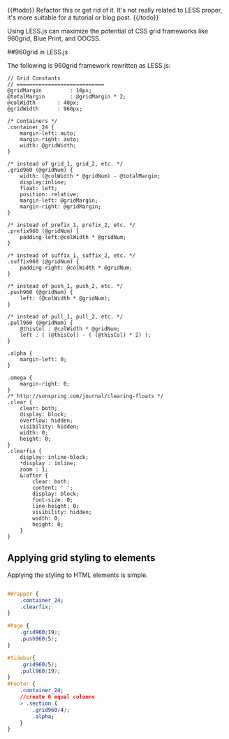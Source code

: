 {{#todo}}
Refactor this or get rid of it. It's not really related to LESS proper, it's more suitable for a tutorial or blog post.
{{/todo}}

Using LESS.js can maximize the potential of CSS grid frameworks like 960grid, Blue Print, and OOCSS.

##960grid in LESS.js

The following is 960grid framework rewritten as LESS.js:

```less
// Grid Constants
// ============================
@gridMargin 		: 10px;
@totalMargin 		: @gridMargin * 2;
@colWidth 		: 40px;
@gridWidth 		: 960px;

/* Containers */
.container_24 {
	margin-left: auto;
	margin-right: auto;
	width: @gridWidth;
}

/* instead of grid_1, grid_2, etc. */
.grid960 (@gridNum) {
	width: (@colWidth * @gridNum) - @totalMargin;
	display:inline;
	float: left;
	position: relative;
	margin-left: @gridMargin;
	margin-right: @gridMargin;
}

/* instead of prefix_1, prefix_2, etc. */
.prefix960 (@gridNum) {
	padding-left:@colWidth * @gridNum;
}

/* instead of suffix_1, suffix_2, etc. */
.suffix960 (@gridNum) {
	padding-right: @colWidth * @gridNum;
}

/* instead of push_1, push_2, etc. */
.push960 (@gridNum) {
	left: (@colWidth * @gridNum);
}

/* instead of pull_1, pull_2, etc. */
.pull960 (@gridNum) {
	@thisCol : @colWidth * @gridNum;
	left : ( (@thisCol) - ( (@thisCol) * 2) );
}

.alpha {
	margin-left: 0;
}

.omega {
	margin-right: 0;
}
/* http://sonspring.com/journal/clearing-floats */
.clear {
	clear: both;
	display: block;
	overflow: hidden;
	visibility: hidden;
	width: 0;
	height: 0;
}
.clearfix {
	display: inline-block;
	*display : inline;
	zoom : 1;
	&:after {
		clear: both;
		content: ' ';
		display: block;
		font-size: 0;
		line-height: 0;
		visibility: hidden;
		width: 0;
		height: 0;
	}
}
```
## Applying grid styling to elements
Applying the styling to HTML elements is simple.

```css

#Wrapper {
	.container_24;
	.clearfix;
}

#Page {
	.grid960(19);
	.push960(5);
}

#Sidebar{
	.grid960(5);
	.pull960(19);
}
#Footer {
	.container_24;
	//create 6 equal columns
	> .section {
		.grid960(4);
		.alpha;
	}
}
```
